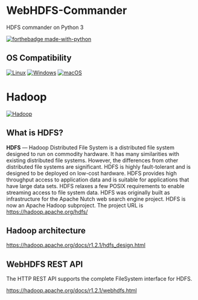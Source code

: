 # WebHDFS-Commander
HDFS commander on Python 3

[![forthebadge made-with-python](http://ForTheBadge.com/images/badges/made-with-python.svg)](https://www.python.org/)

## OS Compatibility

[![Linux](https://svgshare.com/i/Zhy.svg)](https://ru.wikipedia.org/wiki/Linux)
[![Windows](https://svgshare.com/i/ZhY.svg)](https://ru.wikipedia.org/wiki/Windows)
[![macOS](https://svgshare.com/i/ZjP.svg)](https://ru.wikipedia.org/wiki/MacOS)

# Hadoop

[![Hadoop](https://user-images.githubusercontent.com/31628014/156457088-d77db39d-5c04-4954-b898-c303de58792e.png)](https://hadoop.apache.org/)

## What is HDFS?
**HDFS** — Hadoop Distributed File System is a distributed file system designed to run on commodity hardware. It has many similarities with existing distributed file systems. However, the differences from other distributed file systems are significant. HDFS is highly fault-tolerant and is designed to be deployed on low-cost hardware. HDFS provides high throughput access to application data and is suitable for applications that have large data sets. HDFS relaxes a few POSIX requirements to enable streaming access to file system data. HDFS was originally built as infrastructure for the Apache Nutch web search engine project. HDFS is now an Apache Hadoop subproject. 
The project URL is https://hadoop.apache.org/hdfs/

## Hadoop architecture
https://hadoop.apache.org/docs/r1.2.1/hdfs_design.html

## WebHDFS REST API
The HTTP REST API supports the complete FileSystem interface for HDFS.

https://hadoop.apache.org/docs/r1.2.1/webhdfs.html


